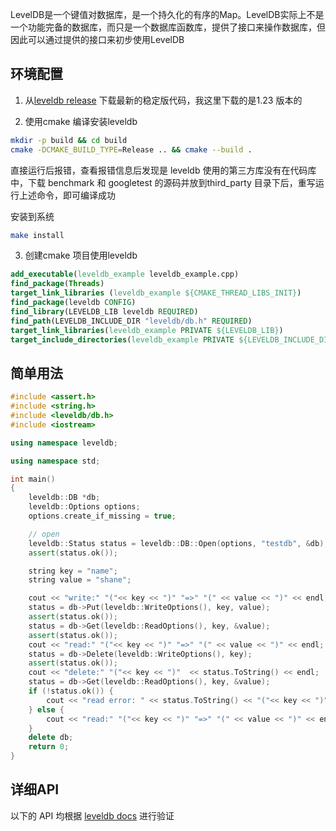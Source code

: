 LevelDB是一个键值对数据库，是一个持久化的有序的Map。LevelDB实际上不是一个功能完备的数据库，而只是一个数据库函数库，提供了接口来操作数据库，但因此可以通过提供的接口来初步使用LevelDB

## 环境配置

1. 从[leveldb release](https://github.com/google/leveldb/releases) 下载最新的稳定版代码，我这里下载的是1.23 版本的

2.  使用cmake 编译安装leveldb

```bash
mkdir -p build && cd build
cmake -DCMAKE_BUILD_TYPE=Release .. && cmake --build .
```
直接运行后报错，查看报错信息后发现是 leveldb 使用的第三方库没有在代码库中，下载 benchmark 和 googletest 的源码并放到third_party 目录下后，重写运行上述命令，即可编译成功

安装到系统
```bash
make install
```

3. 创建cmake 项目使用leveldb

```cmake
add_executable(leveldb_example leveldb_example.cpp)
find_package(Threads)
target_link_libraries (leveldb_example ${CMAKE_THREAD_LIBS_INIT})
find_package(leveldb CONFIG)
find_library(LEVELDB_LIB leveldb REQUIRED)
find_path(LEVELDB_INCLUDE_DIR "leveldb/db.h" REQUIRED)
target_link_libraries(leveldb_example PRIVATE ${LEVELDB_LIB})
target_include_directories(leveldb_example PRIVATE ${LEVELDB_INCLUDE_DIR})
```
## 简单用法

```cpp
#include <assert.h>
#include <string.h>
#include <leveldb/db.h>
#include <iostream>

using namespace leveldb;

using namespace std;

int main()
{
    leveldb::DB *db;
    leveldb::Options options;
    options.create_if_missing = true;

    // open
    leveldb::Status status = leveldb::DB::Open(options, "testdb", &db);
    assert(status.ok());

    string key = "name";
    string value = "shane";

    cout << "write:" "("<< key << ")" "=>" "(" << value << ")" << endl;
    status = db->Put(leveldb::WriteOptions(), key, value);
    assert(status.ok());
    status = db->Get(leveldb::ReadOptions(), key, &value);
    assert(status.ok());
    cout << "read:" "("<< key << ")" "=>" "(" << value << ")" << endl;
    status = db->Delete(leveldb::WriteOptions(), key);
    assert(status.ok());
    cout << "delete:" "("<< key << ")"  << status.ToString() << endl;
    status = db->Get(leveldb::ReadOptions(), key, &value);
    if (!status.ok()) {
        cout << "read error: " << status.ToString() << "("<< key << ")"  << endl;
    } else {
        cout << "read:" "("<< key << ")" "=>" "(" << value << ")" << endl;
    }
    delete db;
    return 0;
}
```

## 详细API

以下的 API 均根据 [leveldb docs](https://github.com/google/leveldb/blob/main/doc/index.md) 进行验证



